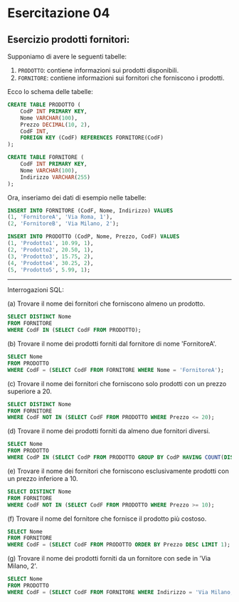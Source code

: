 # Esercitazione 04

## Esercizio prodotti fornitori:

Supponiamo di avere le seguenti tabelle:

1. `PRODOTTO`: contiene informazioni sui prodotti disponibili.
2. `FORNITORE`: contiene informazioni sui fornitori che forniscono i prodotti.

Ecco lo schema delle tabelle:

```sql
CREATE TABLE PRODOTTO (
    CodP INT PRIMARY KEY,
    Nome VARCHAR(100),
    Prezzo DECIMAL(10, 2),
    CodF INT,
    FOREIGN KEY (CodF) REFERENCES FORNITORE(CodF)
);

CREATE TABLE FORNITORE (
    CodF INT PRIMARY KEY,
    Nome VARCHAR(100),
    Indirizzo VARCHAR(255)
);
```

Ora, inseriamo dei dati di esempio nelle tabelle:

```sql
INSERT INTO FORNITORE (CodF, Nome, Indirizzo) VALUES
(1, 'FornitoreA', 'Via Roma, 1'),
(2, 'FornitoreB', 'Via Milano, 2');

INSERT INTO PRODOTTO (CodP, Nome, Prezzo, CodF) VALUES
(1, 'Prodotto1', 10.99, 1),
(2, 'Prodotto2', 20.50, 1),
(3, 'Prodotto3', 15.75, 2),
(4, 'Prodotto4', 30.25, 2),
(5, 'Prodotto5', 5.99, 1);
```

---

Interrogazioni SQL:

(a) Trovare il nome dei fornitori che forniscono almeno un prodotto.

```sql
SELECT DISTINCT Nome
FROM FORNITORE
WHERE CodF IN (SELECT CodF FROM PRODOTTO);
```

(b) Trovare il nome dei prodotti forniti dal fornitore di nome 'FornitoreA'.

```sql
SELECT Nome
FROM PRODOTTO
WHERE CodF = (SELECT CodF FROM FORNITORE WHERE Nome = 'FornitoreA');
```

(c) Trovare il nome dei fornitori che forniscono solo prodotti con un prezzo superiore a 20.

```sql
SELECT DISTINCT Nome
FROM FORNITORE
WHERE CodF NOT IN (SELECT CodF FROM PRODOTTO WHERE Prezzo <= 20);
```

(d) Trovare il nome dei prodotti forniti da almeno due fornitori diversi.

```sql
SELECT Nome
FROM PRODOTTO
WHERE CodP IN (SELECT CodP FROM PRODOTTO GROUP BY CodP HAVING COUNT(DISTINCT CodF) >= 2);
```

(e) Trovare il nome dei fornitori che forniscono esclusivamente prodotti con un prezzo inferiore a 10.

```sql
SELECT DISTINCT Nome
FROM FORNITORE
WHERE CodF NOT IN (SELECT CodF FROM PRODOTTO WHERE Prezzo >= 10);
```

(f) Trovare il nome del fornitore che fornisce il prodotto più costoso.

```sql
SELECT Nome
FROM FORNITORE
WHERE CodF = (SELECT CodF FROM PRODOTTO ORDER BY Prezzo DESC LIMIT 1);
```

(g) Trovare il nome dei prodotti forniti da un fornitore con sede in 'Via Milano, 2'.

```sql
SELECT Nome
FROM PRODOTTO
WHERE CodF = (SELECT CodF FROM FORNITORE WHERE Indirizzo = 'Via Milano, 2');
```
